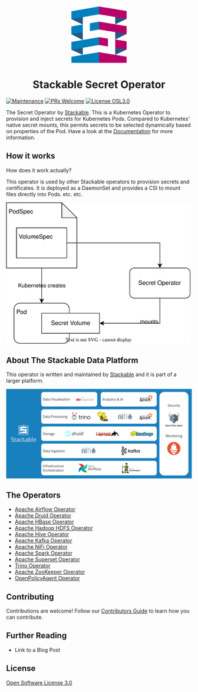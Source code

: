 <p align="center">
  <img width="150" src="./Icon_Stackable.svg" alt="Stackable Logo"/>
</p>
<h1 align="center">Stackable Secret Operator</h1>

[![Maintenance](https://img.shields.io/badge/Maintained%3F-yes-green.svg)](https://GitHub.com/stackabletech/secret-operator/graphs/commit-activity)
[![PRs Welcome](https://img.shields.io/badge/PRs-welcome-green.svg)](https://docs.stackable.tech/home/stable/contributor/index.html)
[![License OSL3.0](https://img.shields.io/badge/license-OSL3.0-green)](./LICENSE)

<!-- Abstract -->

The Secret Operator by [Stackable](https://stackable.tech/).
This is a Kubernetes Operator to provision and inject secrets for Kubernetes Pods. Compared to Kubernetes' native secret mounts, this permits secrets to be selected dynamically based on properties of the Pod. Have a look at the [Documentation](https://docs.stackable.tech/secret-operator/stable/index.html) for more information.

<!-- Quickstart section left out, because this operator doesn't do anything stand-alone -->

## How it works

How does it work actually?

This operator is used by other Stackable operators to provision secrets and certificates.
It is deployed as a DaemonSet and provides a CSI to mount files directly into Pods. etc. etc.

  <img width="500" src="./secret-operator.drawio.svg" alt="A diagram overview of the workings of the operator"/>

## About The Stackable Data Platform

This operator is written and maintained by [Stackable](https://www.stackable.tech) and it is part of a larger platform.

![Stackable Data Platform Overview](sdp_overview.png)

## The Operators

- [Apache Airflow Operator](https://github.com/stackabletech/airflow-operator)
- [Apache Druid Operator](https://github.com/stackabletech/druid-operator)
- [Apache HBase Operator](https://github.com/stackabletech/hbase-operator)
- [Apache Hadoop HDFS Operator](https://github.com/stackabletech/hdfs-operator)
- [Apache Hive Operator](https://github.com/stackabletech/hive-operator)
- [Apache Kafka Operator](https://github.com/stackabletech/kafka-operator)
- [Apache NiFi Operator](https://github.com/stackabletech/nifi-operator)
- [Apache Spark Operator](https://github.com/stackabletech/spark-k8s-operator)
- [Apache Superset Operator](https://github.com/stackabletech/superset-operator)
- [Trino Operator](https://github.com/stackabletech/trino-operator)
- [Apache ZooKeeper Operator](https://github.com/stackabletech/zookeeper-operator)
- [OpenPolicyAgent Operator](https://github.com/stackabletech/opa-operator)

## Contributing

Contributions are welcome! Follow our [Contributors Guide](https://docs.stackable.tech/home/stable/contributor/index.html) to learn how you can contribute.

## Further Reading

- Link to a Blog Post

## License

[Open Software License 3.0](./LICENSE)

